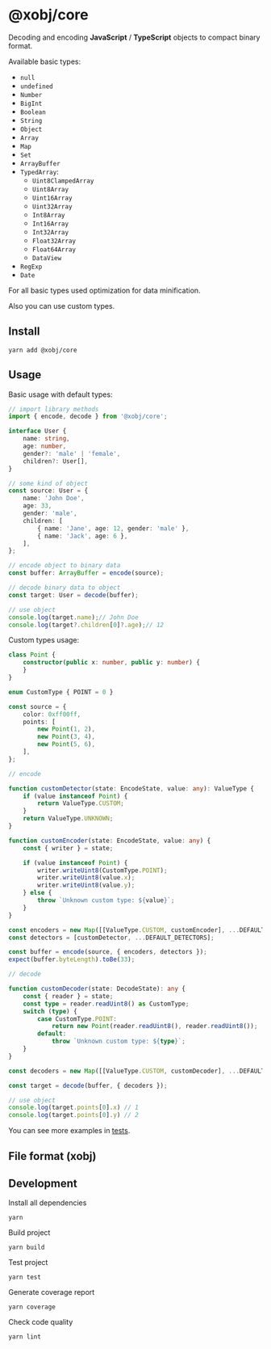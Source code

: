 # @xobj/core

Decoding and encoding **JavaScript** / **TypeScript** objects to compact binary format.

Available basic types:
- `null`
- `undefined`
- `Number`
- `BigInt`
- `Boolean`
- `String`
- `Object`
- `Array`
- `Map`
- `Set`
- `ArrayBuffer`
- `TypedArray`:
	- `Uint8ClampedArray`
	- `Uint8Array`
	- `Uint16Array`
	- `Uint32Array`
	- `Int8Array`
	- `Int16Array`
	- `Int32Array`
	- `Float32Array`
	- `Float64Array`
	- `DataView`
- `RegExp`
- `Date`

For all basic types used optimization for data minification.

Also you can use custom types.

## Install
```shell
yarn add @xobj/core
```

## Usage
Basic usage with default types:
```typescript
// import library methods
import { encode, decode } from '@xobj/core';

interface User {
	name: string,
	age: number,
	gender?: 'male' | 'female',
	children?: User[],
}

// some kind of object
const source: User = {
	name: 'John Doe',
	age: 33,
	gender: 'male',
	children: [
		{ name: 'Jane', age: 12, gender: 'male' },
		{ name: 'Jack', age: 6 },
	],
};

// encode object to binary data
const buffer: ArrayBuffer = encode(source);

// decode binary data to object
const target: User = decode(buffer);

// use object
console.log(target.name);// John Doe
console.log(target?.children[0]?.age);// 12
```

Custom types usage:
```typescript
class Point {
	constructor(public x: number, public y: number) {
	}
}

enum CustomType { POINT = 0 }

const source = {
	color: 0xff00ff,
	points: [
		new Point(1, 2),
		new Point(3, 4),
		new Point(5, 6),
	],
};

// encode

function customDetector(state: EncodeState, value: any): ValueType {
	if (value instanceof Point) {
		return ValueType.CUSTOM;
	}
	return ValueType.UNKNOWN;
}

function customEncoder(state: EncodeState, value: any) {
	const { writer } = state;

	if (value instanceof Point) {
		writer.writeUint8(CustomType.POINT);
		writer.writeUint8(value.x);
		writer.writeUint8(value.y);
	} else {
		throw `Unknown custom type: ${value}`;
	}
}

const encoders = new Map([[ValueType.CUSTOM, customEncoder], ...DEFAULT_ENCODERS]);
const detectors = [customDetector, ...DEFAULT_DETECTORS];

const buffer = encode(source, { encoders, detectors });
expect(buffer.byteLength).toBe(33);

// decode

function customDecoder(state: DecodeState): any {
	const { reader } = state;
	const type = reader.readUint8() as CustomType;
	switch (type) {
		case CustomType.POINT:
			return new Point(reader.readUint8(), reader.readUint8());
		default:
			throw `Unknown custom type: ${type}`;
	}
}

const decoders = new Map([[ValueType.CUSTOM, customDecoder], ...DEFAULT_DECODERS]);

const target = decode(buffer, { decoders });

// use object
console.log(target.points[0].x) // 1
console.log(target.points[0].y) // 2
```

You can see more examples in [tests](https://github.com/AntonovSergey2211/xobj/tree/master/packages/core/test).

## File format (xobj)


## Development
Install all dependencies
```shell
yarn
```

Build project
```shell
yarn build
```

Test project
```shell
yarn test
```

Generate coverage report
```shell
yarn coverage
```

Check code quality
```shell
yarn lint
```
